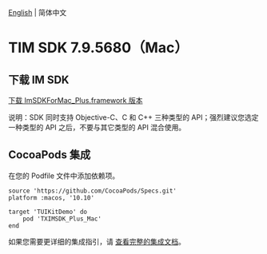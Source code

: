 [English](./README.md) | 简体中文

# TIM SDK 7.9.5680（Mac）

## 下载 IM SDK

[下载 ImSDKForMac_Plus.framework 版本](https://im.sdk.qcloud.com/download/plus/7.9.5680/ImSDKForMac_Plus_7.9.5680.framework.zip)

说明：SDK 同时支持 Objective-C、C 和 C++ 三种类型的 API；强烈建议您选定一种类型的 API 之后，不要与其它类型的 API 混合使用。

## CocoaPods 集成
在您的 Podfile 文件中添加依赖项。
```
source 'https://github.com/CocoaPods/Specs.git'
platform :macos, '10.10'

target 'TUIKitDemo' do
    pod 'TXIMSDK_Plus_Mac'
end
```

如果您需要更详细的集成指引，请 [查看完整的集成文档](https://cloud.tencent.com/document/product/269/75288)。
